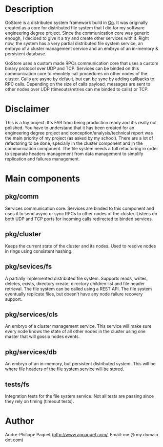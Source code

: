 Description
================================================================================
GoStore is a distributed system framework build in [Go](http://www.golang.org/). It was originally created
as a core for distributed file system that I did for my software engineering degree project. Since the 
communication core was generic enough, I decided to give it a try and create other services with it. 
Right now, the system has a very partial distributed file system service, an embryo of a cluster 
management service and an embryo of an in-memory & persistent database.

GoStore uses a custom made RPCs communication core that uses a custom binary protocol over 
UDP and TCP. Services can be binded on this communication core to remotely call procedures on 
other nodes of the cluster. Calls are async by default, but can be sync by adding callbacks to RPC calls. 
Depending on the size of calls payload, messages are sent to other nodes over UDP (timeouts/retries 
can me binded to calls) or TCP.

Disclaimer
================================================================================
This is a toy project. It's FAR from being production ready and it's really not polished. You have to 
understand that it has been created for an engineering degree project and conception/analysis/technical
report was the main priority of my project (as asked by my school). There are a lot of refactoring to be 
done, specially in the cluster component and in the communication component. The file system needs
a full refactoring in order to separate headers management from data management to simplify 
replication and failures management.

Main components
================================================================================

pkg/comm
--------
Services communication core. Services are binded to this component and uses it to send
async or sync RPCs to other nodes of the cluster. Listens on both UDP and TCP ports for incoming calls
redirected to binded services.

pkg/cluster
-----------
Keeps the current state of the cluster and its nodes. Used to resolve nodes in rings using
consistent hashing.

pkg/sevices/fs
---------------
A partially implemented distributed file system. Supports reads, writes, deletes, exists,
directory create, directory children list and file header retrieval. The file system can be called using a
REST API. The file system eventually replicate files, but doesn't have any node failure recovery support.

pkg/services/cls
-----------------
An embryo of a cluster management service. This service will make sure every node
knows the state of all other nodes in the cluster using one master that will gossip nodes events.

pkg/services/db
----------------
An embryo of an in-memory, but persistent distributed system. This will be where file
headers of the file system service will be stored. 

tests/fs
---------
Integration tests for the file system service. Not all tests are passing since they rely on timing 
(timeout tests). 


Author
======================================================================================
Andre-Philippe Paquet (http://www.appaquet.com/, Email: me @ my domain dot com)



